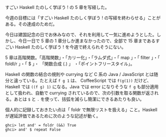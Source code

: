 すごい Haskell たのしく学ぼう ! の 5 章を写経した。

今週の目標には「すごい Haskell たのしく学ぼう ! の写経を終わらせる」ことがある。その達成のためだ。

今日は建国記念の日でお休みなので、それを利用して一気に進めようとした。しかし、今日一日で 5 章の 1 章分しか進まなかったので、全部で 15 章まであるすごい Haskell たのしく学ぼう ! を今週で終えられそうにない。

5 章は高階関数。「高階関数」・「カリー化」・「ラムダ式」・「 map 」・「 filter 」・「 foldl/r 」・「 $ 」・ 「関数合成 (.) 」 ・「ポイントフリースタイル」。

Haskell の関数の結合の規則や currying など C 系の Java / JavaScript とは随分と違っている。たとえば `f g 1` は、 CoffeeScript では `f(g(1))` だけど、 Haskell では `((f g) 1)` になる。Java では error になりそうな `f g` も部分適用として扱われ、自動で currying されているので、次の引数を取る関数が返される。あとは `$` と `.` を使って、括弧を減らし簡潔にできるあたりも良い。

個人的に記録しておきたい点は「 foldr で無限リストを扱える」こと。Haskell が遅延評価であるために次のような記述が動く。

```
ghci> let and' = foldr (&&) True
ghci> and' $ repeat False
```
